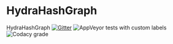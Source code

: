 # HydraHashGraph
HydraHashGraph
[![Gitter](https://img.shields.io/gitter/room/nwjs/nw.js.svg)](https://gitter.im/HydraHashGraph/Lobby#)
![AppVeyor tests with custom labels](https://img.shields.io/appveyor/tests/NZSmartie/coap-net-iu0to.svg?failed_label=bad&passed_label=good&skipped_label=n%2Fa)
![Codacy grade](https://img.shields.io/badge/Code%20Quality-A-brightgreen.svg)
